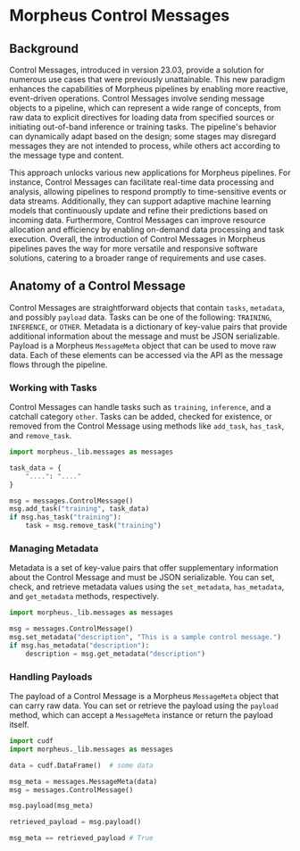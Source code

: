 <!--
SPDX-FileCopyrightText: Copyright (c) 2022-2023, NVIDIA CORPORATION & AFFILIATES. All rights reserved.
SPDX-License-Identifier: Apache-2.0

Licensed under the Apache License, Version 2.0 (the "License");
you may not use this file except in compliance with the License.
You may obtain a copy of the License at

http://www.apache.org/licenses/LICENSE-2.0

Unless required by applicable law or agreed to in writing, software
distributed under the License is distributed on an "AS IS" BASIS,
WITHOUT WARRANTIES OR CONDITIONS OF ANY KIND, either express or implied.
See the License for the specific language governing permissions and
limitations under the Licensesages.cpp
-->

# Morpheus Control Messages

## Background

Control Messages, introduced in version 23.03, provide a solution for numerous use cases that were previously unattainable. This new paradigm enhances the capabilities of Morpheus pipelines by enabling more reactive, event-driven operations. Control Messages involve sending message objects to a pipeline, which can represent a wide range of concepts, from raw data to explicit directives for loading data from specified sources or initiating out-of-band inference or training tasks. The pipeline's behavior can dynamically adapt based on the design; some stages may disregard messages they are not intended to process, while others act according to the message type and content.

This approach unlocks various new applications for Morpheus pipelines. For instance, Control Messages can facilitate real-time data processing and analysis, allowing pipelines to respond promptly to time-sensitive events or data streams. Additionally, they can support adaptive machine learning models that continuously update and refine their predictions based on incoming data. Furthermore, Control Messages can improve resource allocation and efficiency by enabling on-demand data processing and task execution. Overall, the introduction of Control Messages in Morpheus pipelines paves the way for more versatile and responsive software solutions, catering to a broader range of requirements and use cases.

## Anatomy of a Control Message

Control Messages are straightforward objects that contain `tasks`, `metadata`, and possibly `payload` data. Tasks can be one of the following: `TRAINING`, `INFERENCE`, or `OTHER`. Metadata is a dictionary of key-value pairs that provide additional information about the message and must be JSON serializable. Payload is a Morpheus `MessageMeta` object that can be used to move raw data. Each of these elements can be accessed via the API as the message flows through the pipeline.

### Working with Tasks

Control Messages can handle tasks such as `training`, `inference`, and a catchall category `other`. Tasks can be added, checked for existence, or removed from the Control Message using methods like `add_task`, `has_task`, and `remove_task`.

```python
import morpheus._lib.messages as messages

task_data = {
    "....": "...."
}

msg = messages.ControlMessage()
msg.add_task("training", task_data)
if msg.has_task("training"):
    task = msg.remove_task("training")
```

### Managing Metadata

Metadata is a set of key-value pairs that offer supplementary information about the Control Message and must be JSON serializable. You can set, check, and retrieve metadata values using the `set_metadata`, `has_metadata`, and `get_metadata` methods, respectively.

```python
import morpheus._lib.messages as messages

msg = messages.ControlMessage()
msg.set_metadata("description", "This is a sample control message.")
if msg.has_metadata("description"):
    description = msg.get_metadata("description")
```

### Handling Payloads

The payload of a Control Message is a Morpheus `MessageMeta` object that can carry raw data. You can set or retrieve the payload using the `payload` method, which can accept a `MessageMeta` instance or return the payload itself.

```python
import cudf
import morpheus._lib.messages as messages

data = cudf.DataFrame()  # some data

msg_meta = messages.MessageMeta(data)
msg = messages.ControlMessage()

msg.payload(msg_meta)

retrieved_payload = msg.payload()

msg_meta == retrieved_payload # True
```
